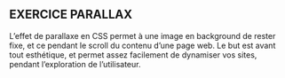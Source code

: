 ## EXERCICE PARALLAX

L’effet de parallaxe en CSS permet à une image en background de rester fixe, et ce pendant le scroll du contenu d’une page web. Le but est avant tout esthétique, et permet assez facilement de dynamiser vos sites, pendant l’exploration de l’utilisateur.
